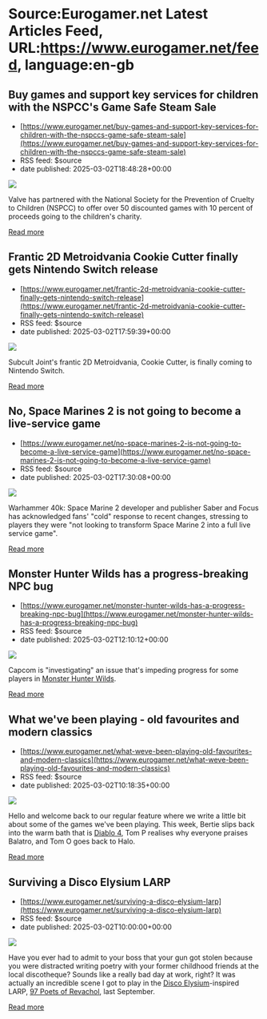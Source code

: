 # Source:Eurogamer.net Latest Articles Feed, URL:https://www.eurogamer.net/feed, language:en-gb

## Buy games and support key services for children with the NSPCC's Game Safe Steam Sale
 - [https://www.eurogamer.net/buy-games-and-support-key-services-for-children-with-the-nspccs-game-safe-steam-sale](https://www.eurogamer.net/buy-games-and-support-key-services-for-children-with-the-nspccs-game-safe-steam-sale)
 - RSS feed: $source
 - date published: 2025-03-02T18:48:28+00:00

<img src="https://assetsio.gnwcdn.com/Screenshot-2025-03-02-at-18.19.24.png?width=1920&height=1920&fit=bounds&quality=80&format=jpg&auto=webp" /> <p>Valve has partnered with the National Society for the Prevention of Cruelty to Children (NSPCC) to offer over 50 discounted games with 10 percent of proceeds going to the children's charity.</p> <p><a href="https://www.eurogamer.net/buy-games-and-support-key-services-for-children-with-the-nspccs-game-safe-steam-sale">Read more</a></p>

## Frantic 2D Metroidvania Cookie Cutter finally gets Nintendo Switch release
 - [https://www.eurogamer.net/frantic-2d-metroidvania-cookie-cutter-finally-gets-nintendo-switch-release](https://www.eurogamer.net/frantic-2d-metroidvania-cookie-cutter-finally-gets-nintendo-switch-release)
 - RSS feed: $source
 - date published: 2025-03-02T17:59:39+00:00

<img src="https://assetsio.gnwcdn.com/Pb1DhLrA.png?width=1920&height=1920&fit=bounds&quality=80&format=jpg&auto=webp" /> <p>Subcult Joint's frantic 2D Metroidvania, Cookie Cutter, is finally coming to Nintendo Switch.</p> <p><a href="https://www.eurogamer.net/frantic-2d-metroidvania-cookie-cutter-finally-gets-nintendo-switch-release">Read more</a></p>

## No, Space Marines 2 is not going to become a live-service game
 - [https://www.eurogamer.net/no-space-marines-2-is-not-going-to-become-a-live-service-game](https://www.eurogamer.net/no-space-marines-2-is-not-going-to-become-a-live-service-game)
 - RSS feed: $source
 - date published: 2025-03-02T17:30:08+00:00

<img src="https://assetsio.gnwcdn.com/A-space-marine-in-Warhammer-40%2C000-Space-Marine-2-on-top-of-a-bloody-corpse-pile.jpg?width=1920&height=1920&fit=bounds&quality=80&format=jpg&auto=webp" /> <p>Warhammer 40k: Space Marine 2 developer and publisher Saber and Focus has acknowledged fans' "cold" response to recent changes, stressing to players they were "not looking to transform Space Marine 2 into a full live service game".</p> <p><a href="https://www.eurogamer.net/no-space-marines-2-is-not-going-to-become-a-live-service-game">Read more</a></p>

## Monster Hunter Wilds has a progress-breaking NPC bug
 - [https://www.eurogamer.net/monster-hunter-wilds-has-a-progress-breaking-npc-bug](https://www.eurogamer.net/monster-hunter-wilds-has-a-progress-breaking-npc-bug)
 - RSS feed: $source
 - date published: 2025-03-02T12:10:12+00:00

<img src="https://assetsio.gnwcdn.com/How-to-hide-helemt-in-monster-hunter-wilds-cover.jpg?width=1920&height=1920&fit=bounds&quality=80&format=jpg&auto=webp" /> <p>Capcom is "investigating" an issue that's impeding progress for some players in <a data-keyword="true" href="https://www.eurogamer.net/games/monster-hunter-wilds">Monster Hunter Wilds</a>.</p> <p><a href="https://www.eurogamer.net/monster-hunter-wilds-has-a-progress-breaking-npc-bug">Read more</a></p>

## What we've been playing - old favourites and modern classics
 - [https://www.eurogamer.net/what-weve-been-playing-old-favourites-and-modern-classics](https://www.eurogamer.net/what-weve-been-playing-old-favourites-and-modern-classics)
 - RSS feed: $source
 - date published: 2025-03-02T10:18:35+00:00

<img src="https://assetsio.gnwcdn.com/Balatro---Launch-Trailer-_-THE-POKER-ROGUELIKE-0-10-screenshot.png?width=1920&height=1920&fit=bounds&quality=80&format=jpg&auto=webp" /> <p>Hello and welcome back to our regular feature where we write a little bit about some of the games we've been playing. This week, Bertie slips back into the warm bath that is <a data-keyword="true" href="https://www.eurogamer.net/games/diablo-iv">Diablo 4</a>, Tom P realises why everyone praises Balatro, and Tom O goes back to Halo.</p> <p><a href="https://www.eurogamer.net/what-weve-been-playing-old-favourites-and-modern-classics">Read more</a></p>

## Surviving a Disco Elysium LARP
 - [https://www.eurogamer.net/surviving-a-disco-elysium-larp](https://www.eurogamer.net/surviving-a-disco-elysium-larp)
 - RSS feed: $source
 - date published: 2025-03-02T10:00:00+00:00

<img src="https://assetsio.gnwcdn.com/Disco-Elysium-LARP.jpg?width=1920&height=1920&fit=bounds&quality=80&format=jpg&auto=webp" /> <p>Have you ever had to admit to your boss that your gun got stolen because you were distracted writing poetry with your former childhood friends at the local discotheque? Sounds like a really bad day at work, right? It was actually an incredible scene I got to play in the <a data-keyword="true" href="https://www.eurogamer.net/games/disco-elysium">Disco Elysium</a>-inspired LARP, <a href="https://revachol.rolling.cz/">97 Poets of Revachol</a>, last September.</p> <p><a href="https://www.eurogamer.net/surviving-a-disco-elysium-larp">Read more</a></p>

